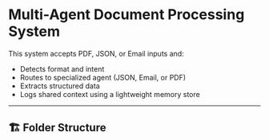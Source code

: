 # Multi-Agent Document Processing System

This system accepts PDF, JSON, or Email inputs and:
- Detects format and intent
- Routes to specialized agent (JSON, Email, or PDF)
- Extracts structured data
- Logs shared context using a lightweight memory store

---

## 🏗 Folder Structure

